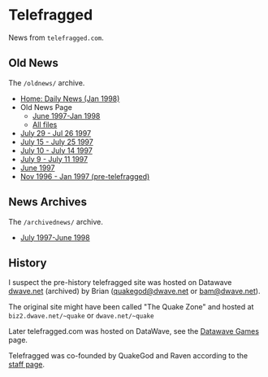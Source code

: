 # Telefragged

News from `telefragged.com`.


## Old News

The `/oldnews/` archive.

* [Home: Daily News (Jan 1998)](https://web.archive.org/web/19980114104615/http://www.telefragged.com/)
* Old News Page
	* [June 1997-Jan 1998](https://web.archive.org/web/19980114104734/http://www.telefragged.com/oldnews/)
	* [All files](https://web.archive.org/web/*/http://www.telefragged.com/oldnews/*)
* [July 29 - Jul 26 1997](https://web.archive.org/web/19980114104734/http://www.telefragged.com/oldnews/julyw5.shtml)
* [July 15 - July 25 1997](https://web.archive.org/web/19980114104734/http://www.telefragged.com/oldnews/julyw4.shtml)
* [July 10 - July 14 1997](https://web.archive.org/web/19980114104734/http://www.telefragged.com/oldnews/julyw3.shtml)
* [July 9 - July 11 1997](https://web.archive.org/web/19980114104734/http://www.telefragged.com/oldnews/july.shtml)
* [June 1997](https://web.archive.org/web/19980114104734/http://www.telefragged.com/oldnews/june.shtml)
* [Nov 1996 - Jan 1997 (pre-telefragged)](https://web.archive.org/web/19980114112105/http://www.telefragged.com/oldnews/old1.shtml)

## News Archives

The `/archivednews/` archive.


* [July 1997-June 1998](https://web.archive.org/web/19980626062450/http://www.telefragged.com/archivednews/)


## History

I suspect the pre-history telefragged site was hosted on Datawave [dwave.net](https://web.archive.org/web/19961221110836/http://dwave.net/) (archived) by Brian (quakegod@dwave.net or bam@dwave.net).

The original site might have been called "The Quake Zone" and hosted at `biz2.dwave.net/~quake` or `dwave.net/~quake`

Later telefragged.com was hosted on DataWave, see the [Datawave Games](https://web.archive.org/web/19970514224518/http://www.dwave.net:80/games/) page.

Telefragged was co-founded by QuakeGod and Raven according to the [staff page](https://web.archive.org/web/19990224160550/http://home.telefragged.com/staff/).